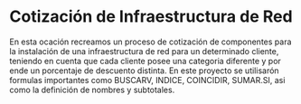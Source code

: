 # Cotización de Infraestructura de Red

En esta ocación recreamos un proceso de cotización de componentes para la instalación de una infraestructura de red para un determinado cliente, teniendo en cuenta que cada cliente posee una categoria diferente y por ende un porcentaje de descuento distinta. En este proyecto se utilisarón formulas importantes como BUSCARV, INDICE, COINCIDIR, SUMAR.SI, asi como la definición de nombres y subtotales.
